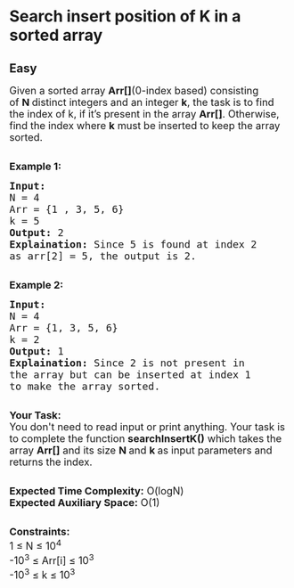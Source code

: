 # Search insert position of K in a sorted array
## Easy 
<div class="problem-statement" style="user-select: auto;">
                <p style="user-select: auto;"></p><p style="user-select: auto;"><span style="font-size: 18px; user-select: auto;">Given a sorted array&nbsp;<strong style="user-select: auto;">Arr[]</strong>(0-index based)&nbsp;consisting of&nbsp;<strong style="user-select: auto;">N&nbsp;</strong>distinct integers and an integer <strong style="user-select: auto;">k</strong>, the task is to find the index of k, if it’s present in the array <strong style="user-select: auto;">Arr[]</strong>. Otherwise, find the index where <strong style="user-select: auto;">k</strong>&nbsp;must be inserted to keep the array sorted.</span></p>

<p style="user-select: auto;"><br style="user-select: auto;">
<span style="font-size: 18px; user-select: auto;"><strong style="user-select: auto;">Example 1:</strong></span></p>

<pre style="user-select: auto;"><span style="font-size: 18px; user-select: auto;"><strong style="user-select: auto;">Input:</strong>
N = 4
Arr = {1 , 3, 5, 6}
k = 5
<strong style="user-select: auto;">Output:</strong> 2
<strong style="user-select: auto;">Explaination:</strong> Since 5 is found at index 2 
as arr[2] = 5, the output is 2.</span></pre>

<p style="user-select: auto;"><br style="user-select: auto;">
<span style="font-size: 18px; user-select: auto;"><strong style="user-select: auto;">Example 2:</strong></span></p>

<pre style="user-select: auto;"><span style="font-size: 18px; user-select: auto;"><strong style="user-select: auto;">Input:</strong>
N = 4
Arr = {1, 3, 5, 6}
k = 2
<strong style="user-select: auto;">Output:</strong> 1
<strong style="user-select: auto;">Explaination:</strong> Since 2 is not present in 
the array but can be inserted at index 1 
to make the array sorted.</span>
</pre>

<p style="user-select: auto;"><br style="user-select: auto;">
<span style="font-size: 18px; user-select: auto;"><strong style="user-select: auto;">Your Task:</strong><br style="user-select: auto;">
You don't need to read input or print anything. Your task is to complete the function&nbsp;<strong style="user-select: auto;">searchInsertK()</strong>&nbsp;which takes the array <strong style="user-select: auto;">Arr[]</strong> and its size <strong style="user-select: auto;">N </strong>and <strong style="user-select: auto;">k&nbsp;</strong>as input parameters&nbsp;and returns the index.</span></p>

<p style="user-select: auto;"><br style="user-select: auto;">
<span style="font-size: 18px; user-select: auto;"><strong style="user-select: auto;">Expected Time Complexity:</strong> O(logN)<br style="user-select: auto;">
<strong style="user-select: auto;">Expected Auxiliary Space:</strong> O(1)</span></p>

<p style="user-select: auto;"><br style="user-select: auto;">
<span style="font-size: 18px; user-select: auto;"><strong style="user-select: auto;">Constraints:</strong><br style="user-select: auto;">
1 ≤ N ≤ 10<sup style="user-select: auto;">4</sup><br style="user-select: auto;">
-10<sup style="user-select: auto;">3</sup> ≤ Arr[i]&nbsp;≤ 10<sup style="user-select: auto;">3</sup><br style="user-select: auto;">
-10<sup style="user-select: auto;">3</sup>&nbsp;≤ k&nbsp;≤ 10<sup style="user-select: auto;">3</sup></span></p>
 <p style="user-select: auto;"></p>
            </div>